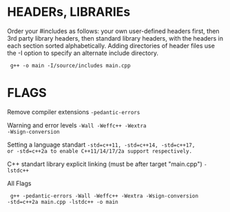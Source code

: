 # HEADERs, LIBRARIEs
Order your #includes as follows: your own user-defined headers first, then 3rd party library headers, then standard library headers, with the headers in each section sorted alphabetically.
Adding directories of header files
use the -I option to specify an alternate include directory.

<code> g++ -o main -I/source/includes main.cpp </code>

# FLAGS

Remove compiler extensions
<code>-pedantic-errors</code>

Warning and error levels
<code>-Wall -Weffc++ -Wextra -Wsign-conversion</code>

Setting a language standart
<code>-std=c++11, -std=c++14, -std=c++17, or -std=c++2a to enable C++11/14/17/2a support respectively.</code>

C++ standart library explicit linking (must be after target "main.cpp")
<code>-lstdc++</code>

All Flags

<code> g++ -pedantic-errors -Wall -Weffc++ -Wextra -Wsign-conversion -std=c++2a main.cpp -lstdc++ -o main </code>




